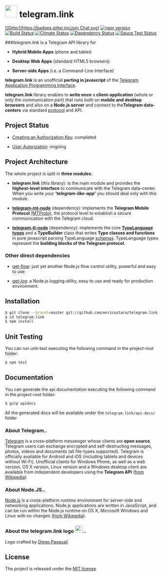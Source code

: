 
# <img src="./telegram.link.png" width="40"/> telegram.link 
[![Gitter](https://badges.gitter.im/Join Chat.svg)](https://gitter.im/enricostara/telegram.link?utm_source=badge&utm_medium=badge&utm_campaign=pr-badge&utm_content=badge)
[![npm version][npm-image]][npm-url] [![Build Status][travis-image]][travis-url] [![Climate Status][climate-image]][climate-url] [![Dependency Status][gemnasium-image]][gemnasium-url]
[![Sauce Test Status][sauce-image]][sauce-url]


###_telegram.link_ is a Telegram API library for

- **Hybrid Mobile Apps** (phone and tablet)

- **Desktop Web Apps** (standard HTML5 browsers)

- **Server-side Apps**  (i.e. a Command-Line Interface) 

**telegram.link** is an unofficial **porting in javascript** of the [Telegram Application Programming Interface](https://core.telegram.org/api).
 
**telegram.link** library enables to **write once**  a **client-application** (whole or only the communication part) that
runs both on **mobile and desktop browsers** and also on a **Node.js server**  and connect to the**Telegram data-centers**
via standard [protocol](https://core.telegram.org/mtproto) and API.


## Project Status

- [Creating an Authorization Key](https://core.telegram.org/mtproto/auth_key): completed

- [User Autorization](https://core.telegram.org/api/auth): ongoing


## Project Architecture

The whole project is split in **three modules**:
  
- **telegram.link** (this library): is the main module and provides the **highest-level interface** to communicate with the Telegram data-center. 
When you write your **_'telegram-like-app'_** you should deal only with this module.

- [**telegram-mt-node**](https://github.com/enricostara/telegram-mt-node) (dependency): implements the **Telegram Mobile Protocol** [(MTProto)](https://core.telegram.org/mtproto),
the protocol level to establish a secure communication with the Telegram cloud.

- [**telegram-tl-node**](https://github.com/enricostara/telegram-tl-node) (dependency): implements the core [**TypeLanguage types**](https://core.telegram.org/mtproto/TL) and 
a **TypeBuilder** class that writes **Type classes and functions** in pure javascript parsing TypeLanguage [schemas](https://core.telegram.org/schema). 
TypeLanguage types represent the **building blocks of the Telegram protocol**.

### Other direct dependencies

- [get-flow](https://github.com/enricostara/get-flow): just yet another Node.js flow control utility, powerful and easy to use

- [get-log](https://github.com/enricostara/get-log): a Node.js logging utility, easy to use and ready for production environment.

## Installation

```bash
$ git clone --branch=master git://github.com/enricostara/telegram.link.git
$ cd telegram.link
$ npm install
```

## Unit Testing 

You can run unit-test executing the following command in the project-root folder:
```bash
$ npm test
```
## Documentation

You can generate the api documentation executing the following command in the project-root folder: 
```bash
$ gulp apidocs
```
All the generated docs will be available under the `telegram.link/api-docs/` folder


### About Telegram.. 

[Telegram](http://www.telegram.org ) is a cross-platform messenger whose clients are **open source**. 
Telegram users can exchange encrypted and self-destructing messages, photos, videos and documents (all file-types supported). 
Telegram is officially available for Android and iOS (including tablets and devices without Wi-Fi). 
Unofficial clients for Windows Phone, as well as a web version, OS X version, Linux version and a Windows desktop client 
are available from independent developers using the **Telegram API**
([from Wikipedia](http://en.wikipedia.org/wiki/Telegram_\(software\))).

### About Node.JS..

[Node.js](http://nodejs.org) is a cross-platform runtime environment for server-side and networking applications. 
Node.js applications are written in JavaScript, and can be run within the Node.js runtime on OS X, Microsoft Windows and 
Linux with no changes ([from Wikipedia](http://en.wikipedia.org/wiki/Node.js)).

### About the telegram.link logo  <img src="./telegram.link.png" width="25"/>..

Logo crafted by [Diego Pasquali](http://dribbble.com/diegopq)

## License

The project is released under the [MIT license](./LICENSE) 


[npm-url]: https://www.npmjs.org/package/telegram.link
[npm-image]: https://badge.fury.io/js/telegram.link.svg

[travis-url]: https://travis-ci.org/enricostara/telegram.link
[travis-image]: https://travis-ci.org/enricostara/telegram.link.svg?branch=master

[climate-url]: https://codeclimate.com/github/enricostara/telegram.link
[climate-image]: https://codeclimate.com/github/enricostara/telegram.link/badges/gpa.svg

[coverage-url]: https://coveralls.io/r/enricostara/telegram.link?branch=master
[coverage-image]: https://img.shields.io/coveralls/enricostara/telegram.link.svg

[gemnasium-url]: https://gemnasium.com/enricostara/telegram.link
[gemnasium-image]: https://gemnasium.com/enricostara/telegram.link.svg

[sauce-url]: https://saucelabs.com/u/enricostara
[sauce-image]: https://saucelabs.com/browser-matrix/enricostara.svg

